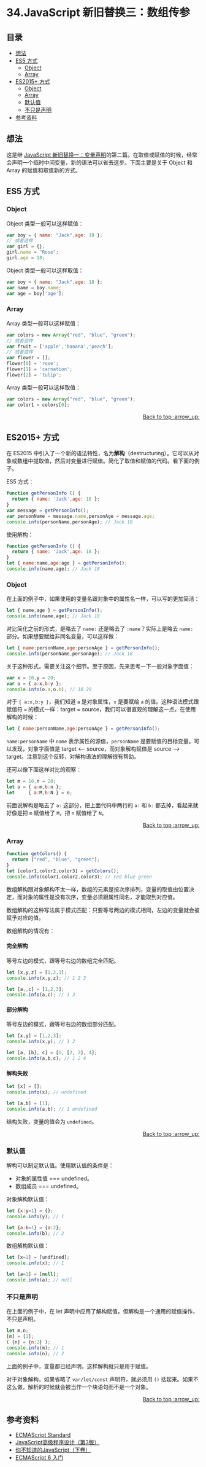 # 34.JavaScript 新旧替换三：数组传参
## <a name="index"></a> 目录
- [想法](#think)
- [ES5 方式](#es5)
  - [Object](#object)
  - [Array](#array)
- [ES2015+ 方式](#es2015)
  - [Object](#es2015-object)
  - [Array](#es2015-array)
  - [默认值](#defalut)
  - [不只是声明](#not-only)
- [参考资料](#reference)

## <a name="think"></a> 想法
这是继 [JavaScript 新旧替换一：变量声明][url-segment-16]的第二篇。在取值或赋值的时候，经常会声明一个临时中间变量，新的语法可以省去这步。下面主要是关于 Object 和 Array 的赋值和取值新的方式。

## <a name="es5"></a> ES5 方式
### <a name="object"></a> Object
Object 类型一般可以这样赋值：
```javascript
var boy = { name: "Jack",age: 18 };
// 或者这样
var girl = {};
girl.name = "Rose";
girl.age = 18;
```
Object 类型一般可以这样取值：
```javascript
var boy = { name: "Jack",age: 18 };
var name = boy.name;
var age = boy['age'];
```

### <a name="array"></a> Array
Array 类型一般可以这样赋值：
```javascript
var colors = new Array("red", "blue", "green");
// 或者这样
var fruit = ['apple','banana','peach'];
// 或者这样
var flower = [];
flower[0] = 'rose';
flower[1] = 'carnation';
flower[2] = 'tulip';
```
Array 类型一般可以这样取值：
```javascript
var colors = new Array("red", "blue", "green");
var color1 = colors[0];
```
<div align="right"><a href="#index">Back to top :arrow_up:</a></div>

## <a name="es2015"></a> ES2015+ 方式
在 ES2015 中引入了一个新的语法特性，名为**解构**（destructuring）。它可以从对象或数组中提取值，然后对变量进行赋值。简化了取值和赋值的代码。看下面的例子。

ES5 方式：
```javascript
function getPersonInfo () {
  return { name: 'Jack',age: 18 };
}
var message = getPersonInfo();
var personName = message.name,personAge = message.age;
console.info(personName,personAge); // Jack 18
```
使用解构：
```javascript
function getPersonInfo () {
  return { name: 'Jack',age: 18 };
}
let { name:name,age:age } = getPersonInfo();
console.info(name,age); // Jack 18
```

### <a name="es2015-object"></a> Object
在上面的例子中，如果使用的变量名跟对象中的属性名一样，可以写的更加简洁：
```javascript
let { name,age } = getPersonInfo();
console.info(name,age); // Jack 18
```
对比简化之前的形式，是略去了 `name:` 还是略去了 `:name`？实际上是略去 `name:` 部分。如果想要赋给非同名变量，可以这样做：
```javascript
let { name:personName,age:personAge } = getPersonInfo();
console.info(personName,personAge); // Jack 18
```
关于这种形式，需要关注这个细节。至于原因，先来思考一下一般对象字面值：
```javascript
var x = 10,y = 20;
var o = { a:x,b:y };
console.info(o.a,o.b); // 10 20
```
对于 `{ a:x,b:y }`，我们知道 `a` 是对象属性，`x` 是要赋给 `a` 的值。这种语法模式跟赋值符 `=` 的模式一样：target = source，我们可以很直观的理解这一点。在使用解构的时候：
```javascript
let { name:personName,age:personAge } = getPersonInfo();
```
`name:personName` 中 `name` 表示属性的源值，`personName` 是要赋值的目标变量。可以发现，对象字面值是 target <-- source，而对象解构赋值是 source --> target。注意到这个反转，对解构语法的理解很有帮助。

还可以像下面这样对比的观察：
```javascript
let m = 10,n = 20;
let o = { a:m,b:n };
let     { a:M,b:N } = o;
```
前面说解构是略去了 `a:` 这部分，把上面代码中两行的 `a:` 和 `b:` 都去掉，看起来就好像是把 `m` 赋值给了 `M`，把 `n` 赋值给了 `N`。
<div align="right"><a href="#index">Back to top :arrow_up:</a></div>

### <a name="es2015-array"></a> Array
```javascript
function getColors() {
  return ["red", "blue", "green"];
}
let [color1,color2,color3] = getColors();
console.info(color1,color2,color3); // red blue green
```
数组解构跟对象解构不太一样，数组的元素是按次序排列，变量的取值由位置决定，而对象的属性是没有次序，变量必须跟属性同名，才能取到对应值。

数组解构的这种写法属于模式匹配：只要等号两边的模式相同，左边的变量就会被赋予对应的值。

数组解构的情况有：
#### 完全解构
等号左边的模式，跟等号右边的数组完全匹配。
```javascript
let [x,y,z] = [1,2,3];
console.info(x,y,z); // 1 2 3

let [a,,c] = [1,2,3];
console.info(a,c); // 1 3
```
#### 部分解构
等号左边的模式，跟等号右边的数组部分匹配。
```javascript
let [x,y] = [1,2,3];
console.info(x,y); // 1 2

let [a, [b], c] = [1, [2, 3], 4];
console.info(a,b,c); // 1 2 4
```
#### 解构失败
```javascript
let [x] = [];
console.info(x); // undefined

let [a,b] = [1];
console.info(a,b); // 1 undefined
```
结构失败，变量的值会为 `undefined`。
<div align="right"><a href="#index">Back to top :arrow_up:</a></div>

### <a name="defalut"></a> 默认值
解构可以制定默认值。使用默认值的条件是：
- 对象的属性值 === undefined。
- 数组成员 === undefined。

对象解构默认值：
```javascript
let {x:y=1} = {};
console.info(y); // 1

let {a:b=1} = {a:2};
console.info(b); // 2
```

数组解构默认值：
```javascript
let [x=1] = [undfined];
console.info(x); // 1

let [a=1] = [null];
console.info(a); // null
```

### <a name="not-only"></a> 不只是声明
在上面的例子中，在 let 声明中应用了解构赋值，但解构是一个通用的赋值操作，不只是声明。
```javascript
let m,n;
[m] = [1];
( {n} = {n:2} );
console.info(m); // 1
console.info(n); // 2
```
上面的例子中，变量都已经声明，这样解构就只是用于赋值。

对于对象解构，如果省略了 `var/let/const` 声明符，就必须用 `()` 括起来。如果不这么做，解析的时候就会被当作一个块语句而不是一个对象。
<div align="right"><a href="#index">Back to top :arrow_up:</a></div>


## <a name="reference"></a> 参考资料
- [ECMAScript Standard][url-ecma-standard]
- [JavaScript高级程序设计（第3版） ][url-javascript-design]
- [你不知道的JavaScript（下卷） ][url-unknow-javascript-3]
- [ECMAScript 6 入门][url-es6-ruanyifeng]


[url-ecma-standard]:http://www.ecma-international.org/publications/standards/Ecma-262.htm
[url-javascript-design]:http://www.ituring.com.cn/book/946
[url-unknow-javascript-3]:http://www.ituring.com.cn/book/1666
[url-es6-ruanyifeng]:http://es6.ruanyifeng.com/


[url-segment-16]:https://github.com/XXHolic/segment/issues/18


